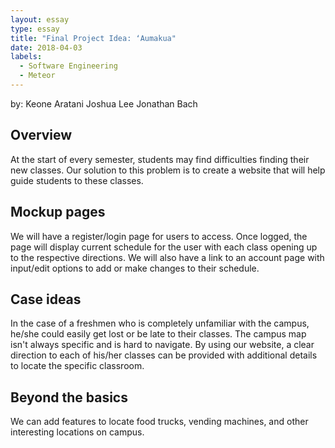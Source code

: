 ```yaml
---
layout: essay
type: essay
title: "Final Project Idea: ʻAumakua"
date: 2018-04-03
labels:
  - Software Engineering
  - Meteor
---
```

by:
Keone Aratani
Joshua Lee
Jonathan Bach

## Overview
At the start of every semester, students may find difficulties finding their new classes. Our solution to this problem is to create a website that will help guide students to these classes. 

## Mockup pages
We will have a register/login page for users to access. Once logged, the page will display current schedule for the user with each class opening up to the respective directions. We will also have a link to an account page with input/edit options to add or make changes to their schedule.

## Case ideas
In the case of a freshmen who is completely unfamiliar with the campus, he/she could easily get lost or be late to their classes. The campus map isn't always specific and is hard to navigate. By using our website, a clear direction to each of his/her classes can be provided with additional details to locate the specific classroom. 

## Beyond the basics
We can add features to locate food trucks, vending machines, and other interesting locations on campus.
